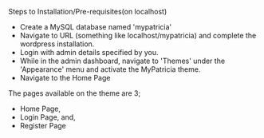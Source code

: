 Steps to Installation/Pre-requisites(on localhost)
- Create a MySQL database named 'mypatricia'
- Navigate to URL (something like localhost/mypatricia) and complete the wordpress installation.
- Login with admin details specified by you.
- While in the admin dashboard, navigate to 'Themes' under the 'Appearance' menu and activate the MyPatricia theme.
- Navigate to the Home Page

The pages available on the theme are 3;
- Home Page,
- Login Page, and,
- Register Page
